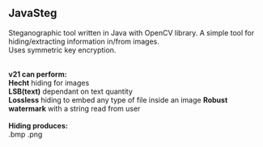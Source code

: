 <h2>JavaSteg</h2>
Steganographic tool written in Java with OpenCV library.
A simple tool for hiding/extracting information in/from images.<br>Uses symmetric key encryption.<br><br>

<b>v21 can perform:</b><br><b>Hecht</b> hiding for images<br><b>LSB(text)</b> dependant on text quantity<br><b>Lossless</b> hiding to embed any type of file inside an image
<b>Robust watermark</b> with a string read from user<br><br>
<b>Hiding produces:</b><br> .bmp .png 
